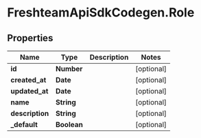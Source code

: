 # FreshteamApiSdkCodegen.Role

## Properties

| Name            | Type        | Description | Notes      |
| --------------- | ----------- | ----------- | ---------- |
| **id**          | **Number**  |             | [optional] |
| **created_at**  | **Date**    |             | [optional] |
| **updated_at**  | **Date**    |             | [optional] |
| **name**        | **String**  |             | [optional] |
| **description** | **String**  |             | [optional] |
| **\_default**   | **Boolean** |             | [optional] |
